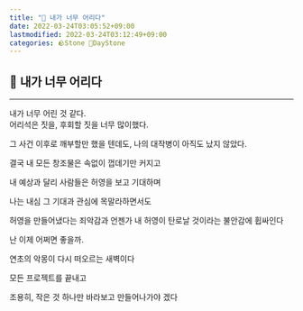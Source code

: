 ```yaml
---
title: "🌱 내가 너무 어리다"
date: 2022-03-24T03:05:52+09:00
lastmodified: 2022-03-24T03:12:49+09:00
categories: 🪨Stone 🌱DayStone
---
```


## 🗿 내가 너무 어리다

---

내가 너무 어린 것 같다.  
어리석은 짓을, 후회할 짓을 너무 많이했다.  

그 사건 이후로 깨부할만 했을 텐데도, 나의 대작병이 아직도 났지 않았다.  

결국 내 모든 창조물은 속없이 껍데기만 커지고

내 예상과 달리 사람들은 허영을 보고 기대하며

나는 내심 그 기대과 관심에 목말라하면서도

허영을 만들어냈다는 죄악감과 언젠가 내 허영이 탄로날 것이라는 불안감에 휩싸인다

난 이제 어쩌면 좋을까.  

연초의 악몽이 다시 떠오르는 새벽이다

모든 프로젝트를 끝내고

조용히, 작은 것 하나만 바라보고 만들어나가야 겠다
